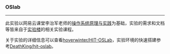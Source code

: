 ### OSlab
---

此实验以网易云课堂李治军老师的[操作系统原理与实践](http://mooc.study.163.com/course/HIT-1000002004#/info)为基础，实验的需求和文档等皆来自于[实验楼](https://www.shiyanlou.com/courses/115)的相关实验课程。

关于实验的详细信息可以查看[hoverwinter/HIT-OSLab](https://github.com/hoverwinter/HIT-OSLab)，实验环境的快速搭建参考[DeathKing/hit-oslab](https://github.com/DeathKing/hit-oslab)。
